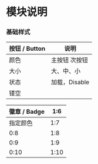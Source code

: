 # 模块说明

### 基础样式

| 按钮 / Button | 说明 |
| -- | -- |
|  颜色 | 主按钮 次按钮 |
|  大小 | 大、中、小 |
|  状态 | 加载，Disable |
|  镂空 |       |


| 徽章 / Badge | 1:6 |
| -- | -- |
| 指定颜色 | 1:7 |
| 0:8 | 1:8 |
| 0:9 | 1:9 |
| 0:10 | 1:10 |

